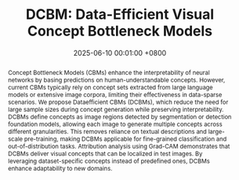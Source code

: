 ---
title:          "DCBM: Data-Efficient Visual Concept Bottleneck Models"
date:           2025-06-10 00:01:00 +0800
selected:       true
pub:            "Conference on Computer Vision and Pattern Recognition (CVPR) @ XAI4CV Workshop"
pub_date:       "2025"
abstract: >-
  Concept Bottleneck Models (CBMs) enhance the interpretability of neural networks by basing predictions on human-understandable concepts. However, current CBMs typically rely on concept sets extracted from large language models or extensive image corpora, limiting their effectiveness in data-sparse scenarios. We propose Dataefficient CBMs (DCBMs), which reduce the need for large sample sizes during concept generation while preserving interpretability. DCBMs define concepts as image regions detected by segmentation or detection foundation models, allowing each image to generate multiple concepts across different granularities. This removes reliance on textual descriptions and large-scale pre-training, making DCBMs applicable for fine-grained classification and out-of-distribution tasks. Attribution analysis using Grad-CAM demonstrates that DCBMs deliver visual concepts that can be localized in test images. By leveraging dataset-specific concepts instead of predefined ones, DCBMs enhance adaptability to new domains.
cover:          /assets/images/covers/dcbm.png

authors:
- Katharina Prasse*
- Patrick Knab*
- Sascha Marton
- Christian Bartelt
- Margret Keuper

links:
  Paper: https://drive.google.com/file/d/15L1jEj0P0VANrtaRN1TaGL0HCUfCEh6Z/view
  Code: https://github.com/KathPra/DCBM
  Demo: https://kathpra.github.io/DCBM/
---